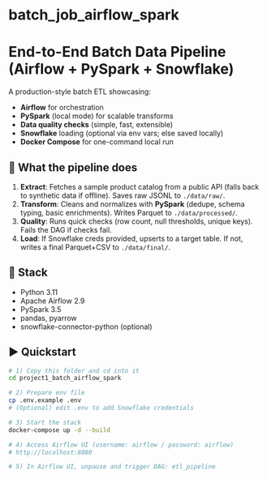 # batch_job_airflow_spark

# End-to-End Batch Data Pipeline (Airflow + PySpark + Snowflake)

A production-style batch ETL showcasing:
- **Airflow** for orchestration
- **PySpark** (local mode) for scalable transforms
- **Data quality checks** (simple, fast, extensible)
- **Snowflake** loading (optional via env vars; else saved locally)
- **Docker Compose** for one-command local run

## 🔧 What the pipeline does
1) **Extract**: Fetches a sample product catalog from a public API (falls back to synthetic data if offline). Saves raw JSONL to `./data/raw/`.
2) **Transform**: Cleans and normalizes with **PySpark** (dedupe, schema typing, basic enrichments). Writes Parquet to `./data/processed/`.
3) **Quality**: Runs quick checks (row count, null thresholds, unique keys). Fails the DAG if checks fail.
4) **Load**: If Snowflake creds provided, upserts to a target table. If not, writes a final Parquet+CSV to `./data/final/`.

## 🧱 Stack
- Python 3.11
- Apache Airflow 2.9
- PySpark 3.5
- pandas, pyarrow
- snowflake-connector-python (optional)

## ▶️ Quickstart
```bash
# 1) Copy this folder and cd into it
cd project1_batch_airflow_spark

# 2) Prepare env file
cp .env.example .env
# (Optional) edit .env to add Snowflake credentials

# 3) Start the stack
docker-compose up -d --build

# 4) Access Airflow UI (username: airflow / password: airflow)
# http://localhost:8080

# 5) In Airflow UI, unpause and trigger DAG: etl_pipeline

